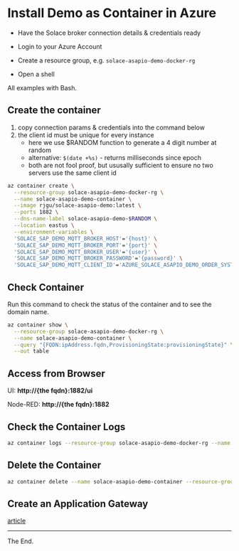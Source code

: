 # Install Demo as Container in Azure

* Have the Solace broker connection details & credentials ready

* Login to your Azure Account

* Create a resource group, e.g. ``solace-asapio-demo-docker-rg``

* Open a shell

All examples with Bash.

## Create the container

1. copy connection params & credentials into the command below
2. the client id must be unique for every instance
   - here we use $RANDOM function to generate a 4 digit number at random
   - alternative: ``$(date +%s)`` - returns milliseconds since epoch
   - both are not fool proof, but ususally sufficient to ensure no two servers use the same client id

```bash
az container create \
  --resource-group solace-asapio-demo-docker-rg \
  --name solace-asapio-demo-container \
  --image rjgu/solace-asapio-demo:latest \
  --ports 1882 \
  --dns-name-label solace-asapio-demo-$RANDOM \
  --location eastus \
  --environment-variables \
  'SOLACE_SAP_DEMO_MQTT_BROKER_HOST'='{host}' \
  'SOLACE_SAP_DEMO_MQTT_BROKER_PORT'='{port}' \
  'SOLACE_SAP_DEMO_MQTT_BROKER_USER'='{user}' \
  'SOLACE_SAP_DEMO_MQTT_BROKER_PASSWORD'='{password}' \
  'SOLACE_SAP_DEMO_MQTT_CLIENT_ID'='AZURE_SOLACE_ASAPIO_DEMO_ORDER_SYSTEM-'$RANDOM

```
## Check Container

Run this command to check the status of the container and to see the domain name.

```bash
az container show \
  --resource-group solace-asapio-demo-docker-rg \
  --name solace-asapio-demo-container \
  --query "{FQDN:ipAddress.fqdn,ProvisioningState:provisioningState}" \
  --out table
```

## Access from Browser

UI: **http://{the fqdn}:1882/ui**

Node-RED: **http://{the fqdn}:1882**

## Check the Container Logs

```bash
az container logs --resource-group solace-asapio-demo-docker-rg --name solace-asapio-demo-container
```

## Delete the Container

```bash
az container delete --name solace-asapio-demo-container --resource-group solace-asapio-demo-docker-rg
```

## Create an Application Gateway

[article](https://docs.microsoft.com/en-us/azure/web-application-firewall/ag/application-gateway-web-application-firewall-portal)


---
The End.
